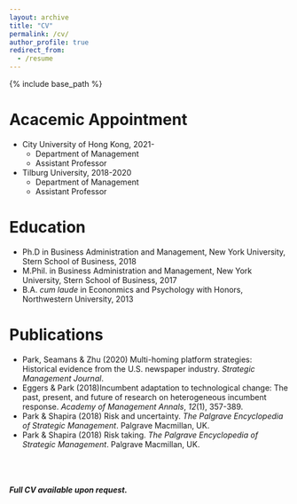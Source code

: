 ```yaml
---
layout: archive
title: "CV"
permalink: /cv/
author_profile: true
redirect_from:
  - /resume
---
```


{% include base_path %}

Acacemic Appointment
======
* City University of Hong Kong, 2021-
  * Department of Management
  * Assistant Professor
* Tilburg University, 2018-2020
  * Department of Management
  * Assistant Professor

Education
======
* Ph.D in Business Administration and Management, New York University, Stern School of Business, 2018
* M.Phil. in Business Administration and Management, New York University, Stern School of Business, 2017
* B.A. *cum laude* in Econonmics and Psychology with Honors, Northwestern University, 2013

Publications
======
* Park, Seamans & Zhu (2020) Multi-homing platform strategies: Historical evidence from the U.S. newspaper industry. *Strategic Management Journal*.
* Eggers & Park (2018)Incumbent adaptation to technological change: The past, present, and future of research on heterogeneous incumbent response. *Academy of Management Annals*, *12*(1), 357-389.
* Park & Shapira (2018) Risk and uncertainty. *The Palgrave Encyclopedia of Strategic Management*. Palgrave Macmillan, UK.
* Park & Shapira (2018) Risk taking. *The Palgrave Encyclopedia of Strategic Management*. Palgrave Macmillan, UK.
<!-- -->
\
\
\
***Full CV available upon request.***
